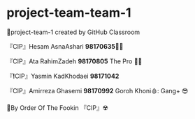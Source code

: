 # project-team-team-1
🚩project-team-1 created by GitHub Classroom
<p >『CIP』Hesam AsnaAshari <b>98170635</b>🦜😇</p>
<p>『CIP』Ata RahimZadeh <b>98170805</b> The Pro 📿🔪 </p>
<p>『<b>!</b>CIP』Yasmin KadKhodaei <b>98171042</b></p>
<p >『CIP』Amirreza Ghasemi <b>98170992</b> Goroh Khoni🩸: Gang+ 😎</p>
<p>🚩By Order Of The Fookin 『CIP』☢️ </p>
